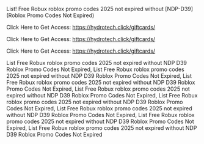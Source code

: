 List! Free Robux roblox promo codes 2025 not expired without [NDP-D39] (Roblox Promo Codes Not Expired)

Click Here to Get Access: https://hydrotech.click/giftcards/

Click Here to Get Access: https://hydrotech.click/giftcards/

Click Here to Get Access: https://hydrotech.click/giftcards/

List Free Robux roblox promo codes 2025 not expired without NDP D39 Roblox Promo Codes Not Expired, List Free Robux roblox promo codes 2025 not expired without NDP D39 Roblox Promo Codes Not Expired, List Free Robux roblox promo codes 2025 not expired without NDP D39 Roblox Promo Codes Not Expired, List Free Robux roblox promo codes 2025 not expired without NDP D39 Roblox Promo Codes Not Expired, List Free Robux roblox promo codes 2025 not expired without NDP D39 Roblox Promo Codes Not Expired, List Free Robux roblox promo codes 2025 not expired without NDP D39 Roblox Promo Codes Not Expired, List Free Robux roblox promo codes 2025 not expired without NDP D39 Roblox Promo Codes Not Expired, List Free Robux roblox promo codes 2025 not expired without NDP D39 Roblox Promo Codes Not Expired
